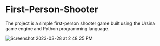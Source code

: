 # First-Person-Shooter
The project is a simple first-person shooter game built using the Ursina game engine and Python programming language. 


![Screenshot 2023-03-28 at 2 48 25 PM](https://user-images.githubusercontent.com/68785131/228190246-8542c766-7d9e-4837-8d98-9cc2238e5160.png)

